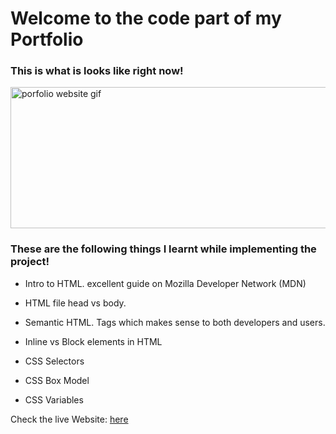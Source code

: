 # Welcome to the code part of my Portfolio

### This is what is looks like right now!

<a href="https://prantikkseal.netlify.app/">
<img src="https://s4.gifyu.com/images/ezgif.com-gif-maker8d74c8a9470ab3dc.gif" alt="porfolio website gif" width="600" height="226" style="width: 600px; height: 226px;">
</a>

### These are the following things I learnt while implementing the project!

- Intro to HTML. excellent guide on Mozilla Developer Network (MDN) 

- HTML file head vs body. 

- Semantic HTML. Tags which makes sense to both developers and users. 

- Inline vs Block elements in HTML 

- CSS Selectors 

- CSS Box Model 

- CSS Variables

Check the live Website: [here](https://prantikkseal.netlify.app/)
